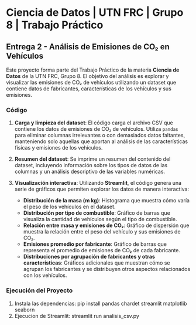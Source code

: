 # Ciencia de Datos | UTN FRC | Grupo 8 | Trabajo Práctico

## Entrega 2 - Análisis de Emisiones de CO₂ en Vehículos

Este proyecto forma parte del Trabajo Práctico de la materia **Ciencia de Datos** de la UTN FRC, Grupo 8. El objetivo del análisis es explorar y visualizar las emisiones de CO₂ de vehículos utilizando un dataset que contiene datos de fabricantes, características de los vehículos y sus emisiones.

### Código

1. **Carga y limpieza del dataset**:
   El código carga el archivo CSV que contiene los datos de emisiones de CO₂ de vehículos. Utiliza `pandas` para eliminar columnas irrelevantes o con demasiados datos faltantes, manteniendo solo aquellas que aportan al análisis de las características físicas y emisiones de los vehículos.

2. **Resumen del dataset**:
   Se imprime un resumen del contenido del dataset, incluyendo información sobre los tipos de datos de las columnas y un análisis descriptivo de las variables numéricas.

3. **Visualización interactiva**:
   Utilizando **Streamlit**, el código genera una serie de gráficos que permiten explorar los datos de manera interactiva:
   
   - **Distribución de la masa (m kg)**: Histograma que muestra cómo varía el peso de los vehículos en el dataset.
   - **Distribución por tipo de combustible**: Gráfico de barras que visualiza la cantidad de vehículos según el tipo de combustible.
   - **Relación entre masa y emisiones de CO₂**: Gráfico de dispersión que muestra la relación entre el peso del vehículo y sus emisiones de CO₂.
   - **Emisiones promedio por fabricante**: Gráfico de barras que representa el promedio de emisiones de CO₂ de cada fabricante.
   - **Distribuciones por agrupación de fabricantes y otras características**: Gráficos adicionales que muestran cómo se agrupan los fabricantes y se distribuyen otros aspectos relacionados con los vehículos.

### Ejecución del Proyecto

1. Instala las dependencias:
   pip install pandas chardet streamlit matplotlib seaborn
2. Ejecucion de Streamlit:
   streamlit run analisis_csv.py
